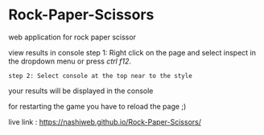 # Rock-Paper-Scissors
web application for rock paper scissor

view results in console
    step 1: Right click on the page and select inspect in the dropdown menu or press *ctrl f12*.
    
    step 2: Select console at the top near to the style

your results will be displayed in the console

for restarting the game you have to reload the page ;) 

live link : https://nashiweb.github.io/Rock-Paper-Scissors/

